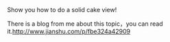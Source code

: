 Show you how to do a solid cake view!

There is a blog from me about this topic，you can read it.http://www.jianshu.com/p/fbe324a42909
